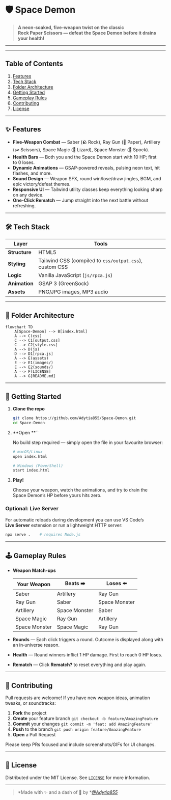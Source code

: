 # 🛡️ Space Demon

> **A neon‑soaked, five‑weapon twist on the classic Rock Paper Scissors — defeat the Space Demon before it drains your health!**

&#x20; &#x20;

---

---

## Table of Contents

1. [Features](#features)
2. [Tech Stack](#tech-stack)
3. [Folder Architecture](#folder-architecture)
4. [Getting Started](#getting-started)
5. [Gameplay Rules](#gameplay-rules)
6. [Contributing](#contributing)
7. [License](#license)

---

## ✨ Features

- **Five‑Weapon Combat** — Saber (🪨 Rock), Ray Gun (📄 Paper), Artillery (✂️ Scissors), Space Magic (🦎 Lizard), Space Monster (🖖 Spock).
- **Health Bars** — Both you and the Space Demon start with 10 HP; first to 0 loses.
- **Dynamic Animations** — GSAP‑powered reveals, pulsing neon text, hit flashes, and more.
- **Sound Design** — Weapon SFX, round win/lose/draw jingles, BGM, and epic victory/defeat themes.
- **Responsive UI** — Tailwind utility classes keep everything looking sharp on any device.
- **One‑Click Rematch** — Jump straight into the next battle without refreshing.

---

## 🛠️ Tech Stack

| Layer         | Tools                                                   |
| ------------- | ------------------------------------------------------- |
| **Structure** | HTML5                                                   |
| **Styling**   | Tailwind CSS (compiled to `css/output.css`), custom CSS |
| **Logic**     | Vanilla JavaScript (`js/rpca.js`)                       |
| **Animation** | GSAP 3 (GreenSock)                                      |
| **Assets**    | PNG/JPG images, MP3 audio                               |

---

## 📂 Folder Architecture

```mermaid
flowchart TD
    A[Space-Demon] --> B[index.html]
    A --> C(css)
    C --> C1[output.css]
    C --> C2[style.css]
    A --> D(js)
    D --> D1[rpca.js]
    A --> E(assets)
    E --> E1(images/)
    E --> E2(sounds/)
    A --> F[LICENSE]
    A --> G[README.md]
```

---

## 🚀 Getting Started

1. **Clone the repo**

   ```bash
   git clone https://github.com/Adytia855/Space-Demon.git
   cd Space-Demon
   ```

2. **Open **``

   No build step required — simply open the file in your favourite browser:

   ```bash
   # macOS/Linux
   open index.html

   # Windows (PowerShell)
   start index.html
   ```

3. **Play!**

   Choose your weapon, watch the animations, and try to drain the Space Demon’s HP before yours hits zero.

### Optional: Live Server

For automatic reloads during development you can use VS Code’s **Live Server** extension or run a lightweight HTTP server:

```bash
npx serve .    # requires Node.js
```

---

## 🕹️ Gameplay Rules

- **Weapon Match‑ups**

  | Your Weapon   | Beats ➡️      | Loses ⬅️      |
  | ------------- | ------------- | ------------- |
  | Saber         | Artillery     | Ray Gun       |
  | Ray Gun       | Saber         | Space Monster |
  | Artillery     | Space Monster | Saber         |
  | Space Magic   | Ray Gun       | Artillery     |
  | Space Monster | Space Magic   | Ray Gun       |

- **Rounds** — Each click triggers a round. Outcome is displayed along with an in‑universe reason.

- **Health** — Round winners inflict 1 HP damage. First to reach 0 HP loses.

- **Rematch** — Click **Rematch?** to reset everything and play again.

---

## 🤝 Contributing

Pull requests are welcome! If you have new weapon ideas, animation tweaks, or soundtracks:

1. **Fork** the project
2. **Create** your feature branch `git checkout -b feature/AmazingFeature`
3. **Commit** your changes `git commit -m 'feat: add AmazingFeature'`
4. **Push** to the branch `git push origin feature/AmazingFeature`
5. **Open** a Pull Request

Please keep PRs focused and include screenshots/GIFs for UI changes.

---

## 📜 License

Distributed under the MIT License. See [`LICENSE`](LICENSE) for more information.

---

> *Made with ✨ and a dash of 👾 by *[*@Adytia855*](https://github.com/Adytia855)

